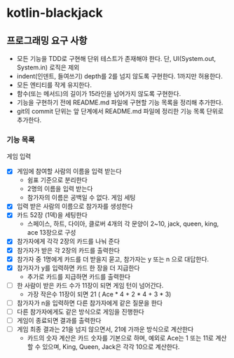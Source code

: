 # kotlin-blackjack

## 프로그래밍 요구 사항
- 모든 기능을 TDD로 구현해 단위 테스트가 존재해야 한다. 단, UI(System.out, System.in) 로직은 제외
- indent(인덴트, 들여쓰기) depth를 2를 넘지 않도록 구현한다. 1까지만 허용한다.
- 모든 엔티티를 작게 유지한다.
- 함수(또는 메서드)의 길이가 15라인을 넘어가지 않도록 구현한다.
- 기능을 구현하기 전에 README.md 파일에 구현할 기능 목록을 정리해 추가한다.
- git의 commit 단위는 앞 단계에서 README.md 파일에 정리한 기능 목록 단위로 추가한다.

### 기능 목록 
게임 입력 
- [x] 게임에 참여할 사람의 이름을 입력 받는다 
  - 쉼표 기준으로 분리한다 
  - 2명의 이름을 입력 받는다
  - 참가자의 이름은 공백일 수 없다.
게임 세팅
- [x] 입력 받은 사람의 이름으로 참가자를 생성한다 
- [x] 카드 52장 (1덱)을 세팅한다
  - 스페이스, 하트, 다이아, 클로버 4개의 각 문양이 2~10, jack, queen, king, ace 13장으로 구성
- [x] 참가자에게 각각 2장의 카드를 나눠 준다 
- [x] 참가자가 받은 각 2장의 카드를 출력한다 
- [x] 참가자 중 1명에게 카드를 더 받을지 묻고, 참가자는 y 또는 n 으로 대답한다.
- [x] 참가자가 y를 입력하면 카드 한 장을 더 지급한다 
  - 추가로 카드를 지급하면 카드를 출력한다
- [ ] 한 사람이 받은 카드 수가 11장이 되면 게임 턴이 넘어간다. 
  - 가장 작은수 11장이 되면 21 ( Ace * 4 + 2 * 4 + 3 * 3)
- [ ] 참가자가 n을 입력하면 다른 참가자에게 같은 질문을 한다 
- [ ] 다른 참가자에게도 같은 방식으로 게임을 진행한다
- [ ] 게임이 종료되면 결과를 출력한다
- [ ] 게임 최종 결과는 21을 넘지 않으면서, 21에 가까운 방식으로 계산한다 
  - 카드의 숫자 계산은 카드 숫자를 기본으로 하며, 예외로 Ace는 1 또는 11로 계산할 수 있으며, King, Queen, Jack은 각각 10으로 계산한다.
